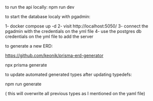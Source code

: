 to run the api locally:
npm run dev


to start the database localy with pgadmin:

1- docker compose up -d
2- visit  http://localhost:5050/
3- connect the pgadmin with the credentials on the yml file
4- use the postgres db credentials on the yml file to add the server

to generate a new ERD:

https://github.com/keonik/prisma-erd-generator

 npx prisma generate

 to update automated generated types after updating typedefs:
 
 npm run generate

( this will overwrite all previous types as I mentioned on the yaml file)
